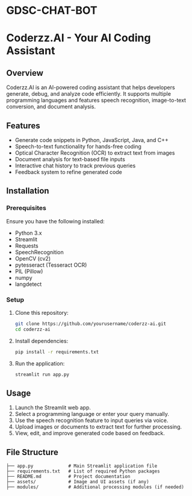 # GDSC-CHAT-BOT
# Coderzz.AI - Your AI Coding Assistant

## Overview
Coderzz.AI is an AI-powered coding assistant that helps developers generate, debug, and analyze code efficiently. It supports multiple programming languages and features speech recognition, image-to-text conversion, and document analysis.

## Features
- Generate code snippets in Python, JavaScript, Java, and C++
- Speech-to-text functionality for hands-free coding
- Optical Character Recognition (OCR) to extract text from images
- Document analysis for text-based file inputs
- Interactive chat history to track previous queries
- Feedback system to refine generated code

## Installation
### Prerequisites
Ensure you have the following installed:
- Python 3.x
- Streamlit
- Requests
- SpeechRecognition
- OpenCV (cv2)
- pytesseract (Tesseract OCR)
- PIL (Pillow)
- numpy
- langdetect

### Setup
1. Clone this repository:
   ```bash
   git clone https://github.com/yourusername/coderzz-ai.git
   cd coderzz-ai
   ```
2. Install dependencies:
   ```bash
   pip install -r requirements.txt
   ```
3. Run the application:
   ```bash
   streamlit run app.py
   ```

## Usage
1. Launch the Streamlit web app.
2. Select a programming language or enter your query manually.
3. Use the speech recognition feature to input queries via voice.
4. Upload images or documents to extract text for further processing.
5. View, edit, and improve generated code based on feedback.

## File Structure
```
├── app.py             # Main Streamlit application file
├── requirements.txt   # List of required Python packages
├── README.md          # Project documentation
├── assets/            # Image and UI assets (if any)
├── modules/           # Additional processing modules (if needed)
```



